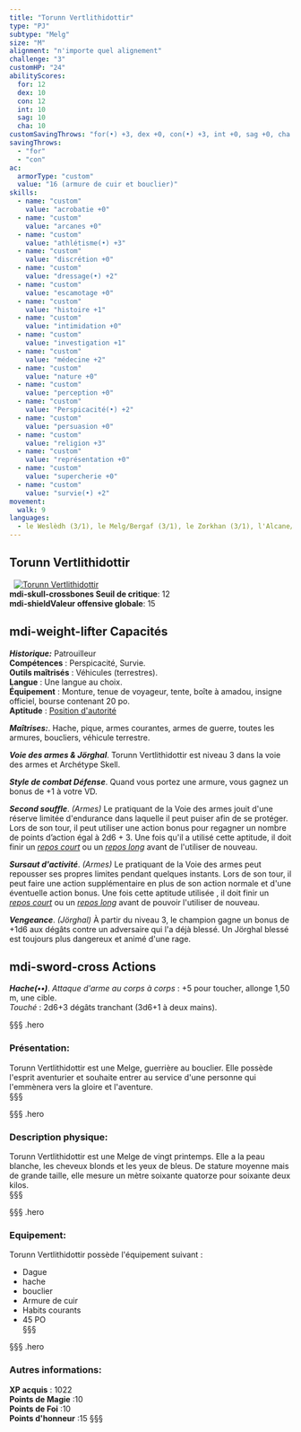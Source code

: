 ```yaml
---
title: "Torunn Vertlithidottir"
type: "PJ"
subtype: "Melg"
size: "M"
alignment: "n'importe quel alignement"
challenge: "3"
customHP: "24"
abilityScores:
  for: 12
  dex: 10
  con: 12
  int: 10
  sag: 10
  cha: 10
customSavingThrows: "for(•) +3, dex +0, con(•) +3, int +0, sag +0, cha +0"
savingThrows:
  - "for"
  - "con"
ac:
  armorType: "custom"
  value: "16 (armure de cuir et bouclier)"
skills:
  - name: "custom"
    value: "acrobatie +0"
  - name: "custom"
    value: "arcanes +0"
  - name: "custom"
    value: "athlétisme(•) +3"
  - name: "custom"
    value: "discrétion +0"
  - name: "custom"
    value: "dressage(•) +2"
  - name: "custom"
    value: "escamotage +0"
  - name: "custom"
    value: "histoire +1"
  - name: "custom"
    value: "intimidation +0"
  - name: "custom"
    value: "investigation +1"
  - name: "custom"
    value: "médecine +2"
  - name: "custom"
    value: "nature +0"
  - name: "custom"
    value: "perception +0"
  - name: "custom"
    value: "Perspicacité(•) +2"
  - name: "custom"
    value: "persuasion +0"
  - name: "custom"
    value: "religion +3"
  - name: "custom"
    value: "représentation +0"
  - name: "custom"
    value: "supercherie +0"
  - name: "custom"
    value: "survie(•) +2"
movement:
  walk: 9
languages:
  - le Weslèdh (3/1), le Melg/Bergaf (3/1), le Zorkhan (3/1), l'Alcane/Alcath (2/0)"
---
```

## Torunn Vertlithidottir
&nbsp;
[![Torunn Vertlithidottir  ](https://www.douaratil.fr/illustrations/pj/torunnvertlithidottirm.png)](https://www.douaratil.fr/illustrations/pj/torunnvertlithidottir.jpg)  
**<v-icon>mdi-skull-crossbones</v-icon> Seuil de critique**: 12      
**<v-icon>mdi-shield</v-icon>Valeur offensive globale**: 15     
## <v-icon>mdi-weight-lifter</v-icon> Capacités

_**Historique:**_ Patrouilleur  
**Compétences** : Perspicacité, Survie.  
**Outils maîtrisés** : Véhicules (terrestres).  
**Langue** : Une langue au choix.  
**Équipement** : Monture, tenue de voyageur, tente, boîte à amadou, insigne officiel, bourse contenant 20 po.  
**Aptitude** : [Position d'autorité](/personnalite-et-historique/#position-d'autorite)  

_**Maîtrises:**_. Hache, pique, armes courantes, armes de guerre, toutes les armures, boucliers, véhicule terrestre.  

_**Voie des armes & Jörghal**_. Torunn Vertlithidottir est niveau 3 dans la voie des armes et Archétype Skell.

_**Style de combat Défense**_. Quand vous portez une armure, vous gagnez un bonus de +1 à votre VD.  

_**Second souffle**_. *(Armes)* Le pratiquant de la Voie des armes jouit d'une réserve limitée d'endurance dans laquelle il peut puiser afin de se protéger. Lors de son tour, il peut utiliser une action bonus pour regagner un nombre de points d’action égal à 2d6 + 3. Une fois qu'il a  utilisé cette aptitude, il doit finir un [_repos court_](/gerer-la-sante-du-personnage/#repos-court) ou un [_repos long_](/gerer-la-sante-du-personnage/#repos-long) avant de l'utiliser de nouveau.   

_**Sursaut d'activité**_. *(Armes)* Le pratiquant de la Voie des armes peut repousser ses propres limites pendant quelques instants. Lors de son tour, il peut faire une action supplémentaire en plus de son action normale et d'une éventuelle action bonus. Une fois cette aptitude utilisée , il doit finir un [_repos court_](/gerer-la-sante-du-personnage/#repos-court) ou un [_repos long_](/gerer-la-sante-du-personnage/#repos-long) avant de pouvoir l'utiliser de nouveau.  

_**Vengeance**_. *(Jörghal)* À partir du niveau 3, le champion gagne un bonus de +1d6 aux dégâts contre un adversaire qui l'a déjà blessé. Un Jörghal blessé est toujours plus dangereux et animé d'une rage.   

## <v-icon>mdi-sword-cross</v-icon> Actions
_**Hache(••)**_. _Attaque d'arme au corps à corps_ : +5 pour toucher, allonge 1,50 m, une cible.  
_Touché_ : 2d6+3 dégâts tranchant (3d6+1 à deux mains).   


§§§ .hero
### Présentation:  
Torunn Vertlithidottir  est une Melge, guerrière au bouclier. Elle possède l'esprit aventurier et souhaite entrer au service d'une personne qui l'emmènera vers la gloire et l'aventure.  
§§§

§§§ .hero
### Description physique:  
Torunn Vertlithidottir  est une Melge de vingt printemps. Elle a la peau blanche, les cheveux blonds et les yeux de bleus. De stature moyenne mais de grande taille, elle mesure un mètre soixante quatorze pour soixante deux kilos.   
§§§

§§§ .hero
### Equipement:  
Torunn Vertlithidottir  possède l'équipement suivant :   
- Dague  
- hache  
- bouclier  
- Armure de cuir  
- Habits courants  
- 45 PO   
§§§

§§§ .hero
### Autres informations:  
**XP acquis** : 1022  
**Points de Magie** :10  
**Points de Foi** :10   
**Points d'honneur** :15
§§§
